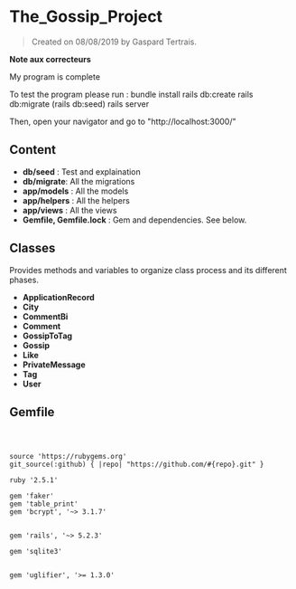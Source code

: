 # The_Gossip_Project



>Created on 08/08/2019 by Gaspard Tertrais.



**Note aux correcteurs**

My program is complete

To test the program please run :
bundle install
rails db:create
rails db:migrate
(rails db:seed)
rails server

Then, open your navigator and go to "http://localhost:3000/"



## Content



- **db/seed** : Test and explaination
- **db/migrate**: All the migrations
- **app/models** : All the models
- **app/helpers** : All the helpers
- **app/views** : All the views
- **Gemfile, Gemfile.lock** : Gem and dependencies. See below.



## Classes



Provides methods and variables to organize class process and its different phases.



- **ApplicationRecord**
- **City**
- **CommentBi**
- **Comment**
- **GossipToTag**
- **Gossip**
- **Like**
- **PrivateMessage**
- **Tag**
- **User** 



## Gemfile



```



source 'https://rubygems.org'
git_source(:github) { |repo| "https://github.com/#{repo}.git" }

ruby '2.5.1'

gem 'faker'
gem 'table_print'
gem 'bcrypt', '~> 3.1.7'


gem 'rails', '~> 5.2.3'

gem 'sqlite3'


gem 'uglifier', '>= 1.3.0'

